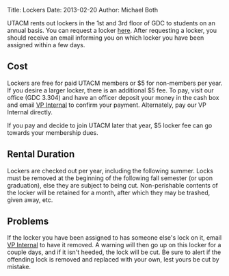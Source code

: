 Title: Lockers
Date: 2013-02-20
Author: Michael Both

UTACM rents out lockers in the 1st and 3rd floor of GDC to students on an annual
basis. You can request a locker [here][form]. After requesting a locker, you
should receive an email informing you on which locker you have been assigned
within a few days.

## Cost

Lockers are free for paid UTACM members or $5 for non-members per year. If you
desire a larger locker, there is an additional $5 fee.  To pay, visit our office
(GDC 3.304) and have an officer deposit your money in the cash box and email [VP
Internal][vp-email] to confirm your payment. Alternately, pay our VP Internal
directly.

If you pay and decide to join UTACM later that year, $5 locker fee can go
towards your membership dues.

## Rental Duration

Lockers are checked out per year, including the following summer. Locks must be
removed at the beginning of the following fall semester (or upon graduation),
else they are subject to being cut. Non-perishable contents of the locker will
be retained for a month, after which they may be trashed, given away, etc.

## Problems

If the locker you have been assigned to has someone else's lock on it, email <a
href="http://www.google.com/recaptcha/mailhide/d?k=01nSTSDdRoasei9yq9TRrF2w==&amp;c=fa2HoIUFkwKKpkMQZbRz3nI6uzV2fOv8GQoO4qF0WWg="
onclick="window.open('http://www.google.com/recaptcha/mailhide/d?k\07501nSTSDdRoasei9yq9TRrF2w\75\75\46c\75fa2HoIUFkwKKpkMQZbRz3nI6uzV2fOv8GQoO4qF0WWg\075',
'',
'toolbar=0,scrollbars=0,location=0,statusbar=0,menubar=0,resizable=0,width=500,height=300');
return false;" title="Reveal this e-mail address">VP Internal</a> to have it
removed. A warning will then go up on this locker for a couple days, and if it
isn't heeded, the lock will be cut. Be sure to alert if the offending lock is
removed and replaced with your own, lest yours be cut by mistake.

[form]: https://docs.google.com/spreadsheet/viewform?formkey=dGVIWkhrMzZqSXdlblZUS081ZFR1WEE6MQ&ifq
[vp-email]: http://www.google.com/recaptcha/mailhide/d?k=01Dqaa_p-qJ8k_-vpWV4yXxQ==&c=JY4mBrKTtW5g0H3XQkpEWtaHn6WCErSMzN8wm7dPEa0=
